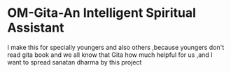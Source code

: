 # OM-Gita-An Intelligent Spiritual Assistant 
I make this for specially youngers and also others ,because youngers don't read gita book and we all know that Gita how much helpful for us ,and I want to spread sanatan dharma by this project 
